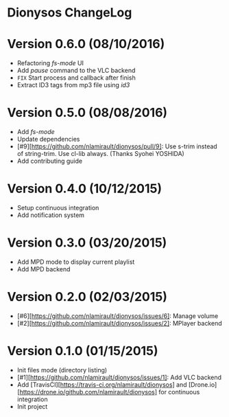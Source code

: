 Dionysos ChangeLog
============================

# Version 0.6.0 (08/10/2016)

- Refactoring *fs-mode* UI
- Add *pause* command to the VLC backend
- `FIX` Start process and callback after finish
- Extract ID3 tags from mp3 file using *id3*

# Version 0.5.0 (08/08/2016)

- Add *fs-mode*
- Update dependencies
- [#9][https://github.com/nlamirault/dionysos/pull/9]: Use s-trim instead of string-trim. Use cl-lib always. (Thanks Syohei YOSHIDA)
- Add contributing guide

# Version 0.4.0 (10/12/2015)

- Setup continuous integration
- Add notification system

# Version 0.3.0 (03/20/2015)

- Add MPD mode to display current playlist
- Add MPD backend

# Version 0.2.0 (02/03/2015)

- [#6][https://github.com/nlamirault/dionysos/issues/6]: Manage volume
- [#2][https://github.com/nlamirault/dionysos/issues/2]: MPlayer backend

# Version 0.1.0 (01/15/2015)

- Init files mode (directory listing)
- [#1][https://github.com/nlamirault/dionysos/issues/1]: Add VLC backend
- Add [TravisCI][https://travis-ci.org/nlamirault/dionysos] and [Drone.io][https://drone.io/github.com/nlamirault/dionysos] for continuous integration
- Init project
